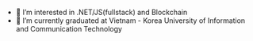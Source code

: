 - 👀 I’m interested in .NET/JS(fullstack) and Blockchain
- 🌱 I’m currently graduated at Vietnam - Korea University of Information and Communication Technology

<!---
SinJunior/SinJunior is a ✨ special ✨ repository because its `README.md` (this file) appears on your GitHub profile.
You can click the Preview link to take a look at your changes.
--->

